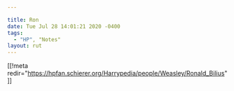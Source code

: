 ```yaml
---

title: Ron
date: Tue Jul 28 14:01:21 2020 -0400
tags:
  - "HP", "Notes"
layout: rut
---
```


[[!meta redir="https://hpfan.schierer.org/Harrypedia/people/Weasley/Ronald_Bilius" ]]

